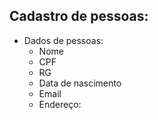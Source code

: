 ## Cadastro de pessoas:
* Dados de pessoas:
    * Nome
    * CPF
    * RG
    * Data de nascimento
    * Email
    * Endereço:




